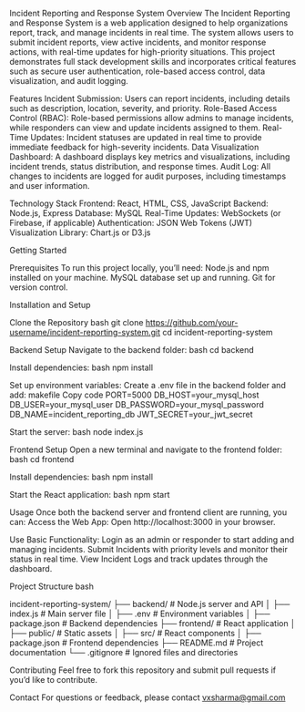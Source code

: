 Incident Reporting and Response System
Overview
The Incident Reporting and Response System is a web application designed to help organizations report, track, and manage incidents in real time. The system allows users to submit incident reports, view active incidents, and monitor response actions, with real-time updates for high-priority situations. This project demonstrates full stack development skills and incorporates critical features such as secure user authentication, role-based access control, data visualization, and audit logging.

Features
Incident Submission: Users can report incidents, including details such as description, location, severity, and priority.
Role-Based Access Control (RBAC): Role-based permissions allow admins to manage incidents, while responders can view and update incidents assigned to them.
Real-Time Updates: Incident statuses are updated in real time to provide immediate feedback for high-severity incidents.
Data Visualization Dashboard: A dashboard displays key metrics and visualizations, including incident trends, status distribution, and response times.
Audit Log: All changes to incidents are logged for audit purposes, including timestamps and user information.

Technology Stack
Frontend: React, HTML, CSS, JavaScript
Backend: Node.js, Express
Database: MySQL
Real-Time Updates: WebSockets (or Firebase, if applicable)
Authentication: JSON Web Tokens (JWT)
Visualization Library: Chart.js or D3.js

Getting Started

Prerequisites
To run this project locally, you’ll need:
Node.js and npm installed on your machine.
MySQL database set up and running.
Git for version control.

Installation and Setup

Clone the Repository
bash
git clone https://github.com/your-username/incident-reporting-system.git
cd incident-reporting-system

Backend Setup
Navigate to the backend folder:
bash
cd backend

Install dependencies:
bash
npm install

Set up environment variables:
Create a .env file in the backend folder and add:
makefile
Copy code
PORT=5000
DB_HOST=your_mysql_host
DB_USER=your_mysql_user
DB_PASSWORD=your_mysql_password
DB_NAME=incident_reporting_db
JWT_SECRET=your_jwt_secret

Start the server:
bash
node index.js

Frontend Setup
Open a new terminal and navigate to the frontend folder:
bash
cd frontend

Install dependencies:
bash
npm install

Start the React application:
bash
npm start

Usage
Once both the backend server and frontend client are running, you can:
Access the Web App: Open http://localhost:3000 in your browser.

Use Basic Functionality:
Login as an admin or responder to start adding and managing incidents.
Submit Incidents with priority levels and monitor their status in real time.
View Incident Logs and track updates through the dashboard.

Project Structure
bash

incident-reporting-system/
├── backend/                # Node.js server and API
│   ├── index.js            # Main server file
│   ├── .env                # Environment variables
│   ├── package.json        # Backend dependencies
├── frontend/               # React application
│   ├── public/             # Static assets
│   ├── src/                # React components
│   ├── package.json        # Frontend dependencies
├── README.md               # Project documentation
└── .gitignore              # Ignored files and directories

Contributing
Feel free to fork this repository and submit pull requests if you’d like to contribute.

Contact
For questions or feedback, please contact vxsharma@gmail.com
